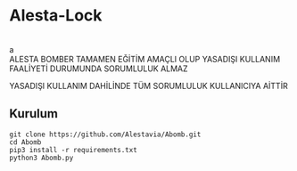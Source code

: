 # Alesta-Lock
<br>a<br>
ALESTA BOMBER TAMAMEN EĞİTİM AMAÇLI OLUP YASADIŞI KULLANIM FAALİYETİ DURUMUNDA
SORUMLULUK ALMAZ

YASADIŞI KULLANIM DAHİLİNDE TÜM SORUMLULUK KULLANICIYA AİTTİR
<h2>Kurulum</h2>

```console
git clone https://github.com/Alestavia/Abomb.git
cd Abomb
pip3 install -r requirements.txt
python3 Abomb.py
```
